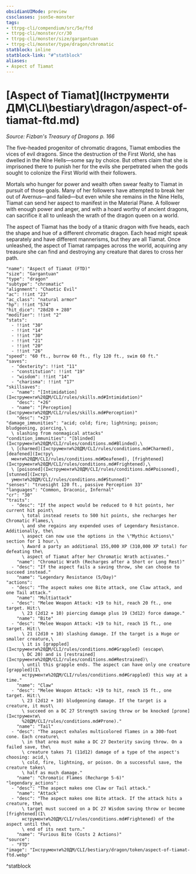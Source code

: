 ```yaml
---
obsidianUIMode: preview
cssclasses: json5e-monster
tags:
- ttrpg-cli/compendium/src/5e/ftd
- ttrpg-cli/monster/cr/30
- ttrpg-cli/monster/size/gargantuan
- ttrpg-cli/monster/type/dragon/chromatic
statblock: inline
statblock-link: "#^statblock"
aliases:
- Aspect of Tiamat
---
```

# [Aspect of Tiamat](Інструменти ДМ\CLI\bestiary\dragon/aspect-of-tiamat-ftd.md)
*Source: Fizban's Treasury of Dragons p. 166*  

The five-headed progenitor of chromatic dragons, Tiamat embodies the vices of evil dragons. Since the destruction of the First World, she has dwelled in the Nine Hells—some say by choice. But others claim that she is imprisoned there to punish her for the evils she perpetrated when the gods sought to colonize the First World with their followers.

Mortals who hunger for power and wealth often swear fealty to Tiamat in pursuit of those goals. Many of her followers have attempted to break her out of Avernus—and failed—but even while she remains in the Nine Hells, Tiamat can send her aspect to manifest in the Material Plane. A follower with enough power and anger, and with a hoard worthy of ancient dragons, can sacrifice it all to unleash the wrath of the dragon queen on a world.

The aspect of Tiamat has the body of a titanic dragon with five heads, each the shape and hue of a different chromatic dragon. Each head might speak separately and have different mannerisms, but they are all Tiamat. Once unleashed, the aspect of Tiamat rampages across the world, acquiring any treasure she can find and destroying any creature that dares to cross her path.

```statblock
"name": "Aspect of Tiamat (FTD)"
"size": "Gargantuan"
"type": "dragon"
"subtype": "chromatic"
"alignment": "Chaotic Evil"
"ac": !!int "23"
"ac_class": "natural armor"
"hp": !!int "574"
"hit_dice": "28d20 + 280"
"modifier": !!int "2"
"stats":
  - !!int "30"
  - !!int "14"
  - !!int "30"
  - !!int "21"
  - !!int "20"
  - !!int "26"
"speed": "60 ft., burrow 60 ft., fly 120 ft., swim 60 ft."
"saves":
  - "dexterity": !!int "11"
  - "constitution": !!int "19"
  - "wisdom": !!int "14"
  - "charisma": !!int "17"
"skillsaves":
  - "name": "[Intimidation](Інструменти%20ДМ/CLI/rules/skills.md#Intimidation)"
    "desc": "+26"
  - "name": "[Perception](Інструменти%20ДМ/CLI/rules/skills.md#Perception)"
    "desc": "+23"
"damage_immunities": "acid; cold; fire; lightning; poison; bludgeoning, piercing,\
  \ slashing from nonmagical attacks"
"condition_immunities": "[blinded](Інструменти%20ДМ/CLI/rules/conditions.md#Blinded),\
  \ [charmed](Інструменти%20ДМ/CLI/rules/conditions.md#Charmed), [deafened](Інстру\
  менти%20ДМ/CLI/rules/conditions.md#Deafened), [frightened](Інструменти%20ДМ/CLI/rules/conditions.md#Frightened),\
  \ [poisoned](Інструменти%20ДМ/CLI/rules/conditions.md#Poisoned), [stunned](Інстр\
  ументи%20ДМ/CLI/rules/conditions.md#Stunned)"
"senses": "truesight 120 ft., passive Perception 33"
"languages": "Common, Draconic, Infernal"
"cr": "30"
"traits":
  - "desc": "If the aspect would be reduced to 0 hit points, her current hit point\
      \ total instead resets to 500 hit points, she recharges her Chromatic Flames,\
      \ and she regains any expended uses of Legendary Resistance. Additionally, the\
      \ aspect can now use the options in the \"Mythic Actions\" section for 1 hour.\
      \ Award a party an additional 155,000 XP (310,000 XP total) for defeating the\
      \ aspect of Tiamat after her Chromatic Wrath activates."
    "name": "Chromatic Wrath (Recharges after a Short or Long Rest)"
  - "desc": "If the aspect fails a saving throw, she can choose to succeed instead."
    "name": "Legendary Resistance (5/Day)"
"actions":
  - "desc": "The aspect makes one Bite attack, one Claw attack, and one Tail attack."
    "name": "Multiattack"
  - "desc": "Melee Weapon Attack: +19 to hit, reach 20 ft., one target. Hit:\
      \ 23 (2d12 + 10) piercing damage plus 19 (3d12) force damage."
    "name": "Bite"
  - "desc": "Melee Weapon Attack: +19 to hit, reach 15 ft., one target. Hit:\
      \ 21 (2d10 + 10) slashing damage. If the target is a Huge or smaller creature,\
      \ it is [grappled](Інструменти%20ДМ/CLI/rules/conditions.md#Grappled) (escape\
      \ DC 20) and is [restrained](Інструменти%20ДМ/CLI/rules/conditions.md#Restrained)\
      \ until this grapple ends. The aspect can have only one creature [grappled](І\
      нструменти%20ДМ/CLI/rules/conditions.md#Grappled) this way at a time."
    "name": "Claw"
  - "desc": "Melee Weapon Attack: +19 to hit, reach 15 ft., one target. Hit:\
      \ 23 (2d12 + 10) bludgeoning damage. If the target is a creature, it must\
      \ succeed on a DC 27 Strength saving throw or be knocked [prone](Інструменти\
      %20ДМ/CLI/rules/conditions.md#Prone)."
    "name": "Tail"
  - "desc": "The aspect exhales multicolored flames in a 300-foot cone. Each creature\
      \ in that area must make a DC 27 Dexterity saving throw. On a failed save, the\
      \ creature takes 71 (11d12) damage of a type of the aspect's choosing: acid,\
      \ cold, fire, lightning, or poison. On a successful save, the creature takes\
      \ half as much damage."
    "name": "Chromatic Flames (Recharge 5-6)"
"legendary_actions":
  - "desc": "The aspect makes one Claw or Tail attack."
    "name": "Attack"
  - "desc": "The aspect makes one Bite attack. If the attack hits a creature, the\
      \ target must succeed on a DC 27 Wisdom saving throw or become [frightened](І\
      нструменти%20ДМ/CLI/rules/conditions.md#Frightened) of the aspect until the\
      \ end of its next turn."
    "name": "Furious Bite (Costs 2 Actions)"
"source":
  - "FTD"
"image": "Інструменти%20ДМ/CLI/bestiary/dragon/token/aspect-of-tiamat-ftd.webp"
```
^statblock